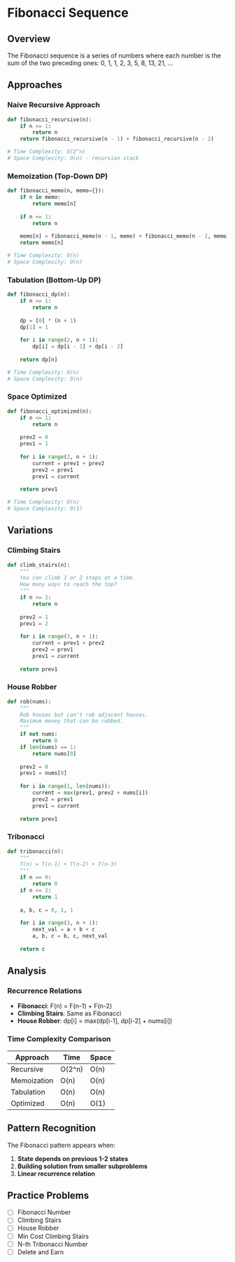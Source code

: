 # Fibonacci Sequence

## Overview

The Fibonacci sequence is a series of numbers where each number is the sum of the two preceding ones: 0, 1, 1, 2, 3, 5, 8, 13, 21, ...

## Approaches

### Naive Recursive Approach

```python
def fibonacci_recursive(n):
    if n <= 1:
        return n
    return fibonacci_recursive(n - 1) + fibonacci_recursive(n - 2)

# Time Complexity: O(2^n)
# Space Complexity: O(n) - recursion stack
```

### Memoization (Top-Down DP)

```python
def fibonacci_memo(n, memo={}):
    if n in memo:
        return memo[n]
    
    if n <= 1:
        return n
    
    memo[n] = fibonacci_memo(n - 1, memo) + fibonacci_memo(n - 2, memo)
    return memo[n]

# Time Complexity: O(n)
# Space Complexity: O(n)
```

### Tabulation (Bottom-Up DP)

```python
def fibonacci_dp(n):
    if n <= 1:
        return n
    
    dp = [0] * (n + 1)
    dp[1] = 1
    
    for i in range(2, n + 1):
        dp[i] = dp[i - 1] + dp[i - 2]
    
    return dp[n]

# Time Complexity: O(n)
# Space Complexity: O(n)
```

### Space Optimized

```python
def fibonacci_optimized(n):
    if n <= 1:
        return n
    
    prev2 = 0
    prev1 = 1
    
    for i in range(2, n + 1):
        current = prev1 + prev2
        prev2 = prev1
        prev1 = current
    
    return prev1

# Time Complexity: O(n)
# Space Complexity: O(1)
```

## Variations

### Climbing Stairs

```python
def climb_stairs(n):
    """
    You can climb 1 or 2 steps at a time.
    How many ways to reach the top?
    """
    if n <= 2:
        return n
    
    prev2 = 1
    prev1 = 2
    
    for i in range(3, n + 1):
        current = prev1 + prev2
        prev2 = prev1
        prev1 = current
    
    return prev1
```

### House Robber

```python
def rob(nums):
    """
    Rob houses but can't rob adjacent houses.
    Maximum money that can be robbed.
    """
    if not nums:
        return 0
    if len(nums) == 1:
        return nums[0]
    
    prev2 = 0
    prev1 = nums[0]
    
    for i in range(1, len(nums)):
        current = max(prev1, prev2 + nums[i])
        prev2 = prev1
        prev1 = current
    
    return prev1
```

### Tribonacci

```python
def tribonacci(n):
    """
    T(n) = T(n-1) + T(n-2) + T(n-3)
    """
    if n == 0:
        return 0
    if n <= 2:
        return 1
    
    a, b, c = 0, 1, 1
    
    for i in range(3, n + 1):
        next_val = a + b + c
        a, b, c = b, c, next_val
    
    return c
```

## Analysis

### Recurrence Relations

- **Fibonacci**: F(n) = F(n-1) + F(n-2)
- **Climbing Stairs**: Same as Fibonacci
- **House Robber**: dp[i] = max(dp[i-1], dp[i-2] + nums[i])

### Time Complexity Comparison

| Approach | Time | Space |
|----------|------|-------|
| Recursive | O(2^n) | O(n) |
| Memoization | O(n) | O(n) |
| Tabulation | O(n) | O(n) |
| Optimized | O(n) | O(1) |

## Pattern Recognition

The Fibonacci pattern appears when:

1. **State depends on previous 1-2 states**
2. **Building solution from smaller subproblems**
3. **Linear recurrence relation**

## Practice Problems

- [ ] Fibonacci Number
- [ ] Climbing Stairs
- [ ] House Robber
- [ ] Min Cost Climbing Stairs
- [ ] N-th Tribonacci Number
- [ ] Delete and Earn
